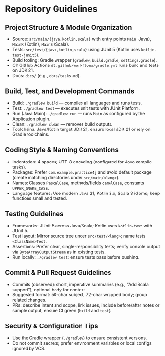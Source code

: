 # Repository Guidelines

## Project Structure & Module Organization
- Source: `src/main/{java,kotlin,scala}` with entry points `Main` (Java), `MainK` (Kotlin), `MainS` (Scala).
- Tests: `src/test/{java,kotlin,scala}` using JUnit 5 (Kotlin uses `kotlin-test-junit5`).
- Build tooling: Gradle wrapper (`gradlew`, `build.gradle`, `settings.gradle`).
- CI: GitHub Actions at `.github/workflows/gradle.yml` runs build and tests on JDK 21.
- Docs: `docs/` (e.g., `docs/tasks.md`).

## Build, Test, and Development Commands
- Build: `./gradlew build` — compiles all languages and runs tests.
- Test: `./gradlew test` — executes unit tests with JUnit Platform.
- Run (Java Main): `./gradlew run` — runs `Main` as configured by the Application plugin.
- Clean: `./gradlew clean` — removes build outputs.
- Toolchains: Java/Kotlin target JDK 21; ensure local JDK 21 or rely on Gradle toolchains.

## Coding Style & Naming Conventions
- Indentation: 4 spaces; UTF-8 encoding (configured for Java compile tasks).
- Packages: Prefer `com.example.practice4j` and avoid default package (create matching directories under `src/main/<lang>`).
- Names: Classes `PascalCase`, methods/fields `camelCase`, constants `UPPER_SNAKE_CASE`.
- Language features: Use modern Java 21, Kotlin 2.x, Scala 3 idioms; keep functions small and tested.

## Testing Guidelines
- Frameworks: JUnit 5 across Java/Scala; Kotlin uses `kotlin-test` with JUnit 5.
- Test layout: Mirror source tree under `src/test/<lang>`; name tests `<ClassName>Test`.
- Assertions: Prefer clear, single-responsibility tests; verify console output via `ByteArrayOutputStream` as in existing tests.
- Run locally: `./gradlew test`; ensure tests pass before pushing.

## Commit & Pull Request Guidelines
- Commits (observed): short, imperative summaries (e.g., “Add Scala support”), optional body for context.
- Suggested format: 50-char subject, 72-char wrapped body; group related changes.
- PRs: describe intent and scope, link issues, include before/after notes or sample output, ensure CI green (`build` and `test`).

## Security & Configuration Tips
- Use the Gradle wrapper (`./gradlew`) to ensure consistent versions.
- Do not commit secrets; prefer environment variables or local configs ignored by VCS.
